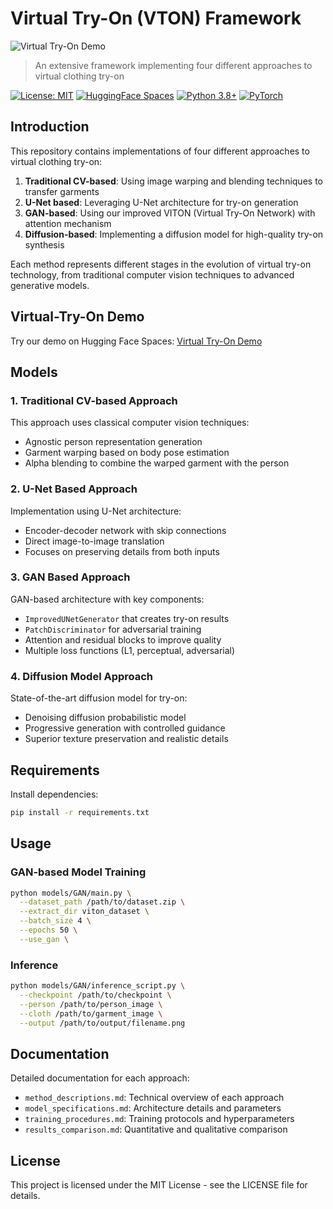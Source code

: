 # Virtual Try-On (VTON) Framework
![Virtual Try-On Demo](https://github.com/user-attachments/assets/de28b114-d07f-422b-aeb6-6f85586fa27a)


> An extensive framework implementing four different approaches to virtual clothing try-on

[![License: MIT](https://img.shields.io/badge/License-MIT-yellow.svg)](https://opensource.org/licenses/MIT)
[![HuggingFace Spaces](https://img.shields.io/badge/🤗%20Hugging%20Face-Spaces-blue)](https://huggingface.co/spaces/your-username/virtual-try-on)
[![Python 3.8+](https://img.shields.io/badge/python-3.8+-blue.svg)](https://www.python.org/downloads/)
[![PyTorch](https://img.shields.io/badge/PyTorch-1.8+-ee4c2c.svg)](https://pytorch.org/get-started/locally/)

## Introduction

This repository contains implementations of four different approaches to virtual clothing try-on:

1. **Traditional CV-based**: Using image warping and blending techniques to transfer garments
2. **U-Net based**: Leveraging U-Net architecture for try-on generation
3. **GAN-based**: Using our improved VITON (Virtual Try-On Network) with attention mechanism
4. **Diffusion-based**: Implementing a diffusion model for high-quality try-on synthesis

Each method represents different stages in the evolution of virtual try-on technology, from traditional computer vision techniques to advanced generative models.

## Virtual-Try-On Demo

Try our demo on Hugging Face Spaces: [Virtual Try-On Demo](https://huggingface.co/spaces/sengourav012/virtual-try-on)
## Models

### 1. Traditional CV-based Approach

This approach uses classical computer vision techniques:
- Agnostic person representation generation
- Garment warping based on body pose estimation
- Alpha blending to combine the warped garment with the person

### 2. U-Net Based Approach

Implementation using U-Net architecture:
- Encoder-decoder network with skip connections
- Direct image-to-image translation
- Focuses on preserving details from both inputs

### 3. GAN Based Approach

GAN-based architecture with key components:
- `ImprovedUNetGenerator` that creates try-on results
- `PatchDiscriminator` for adversarial training
- Attention and residual blocks to improve quality
- Multiple loss functions (L1, perceptual, adversarial)

### 4. Diffusion Model Approach

State-of-the-art diffusion model for try-on:
- Denoising diffusion probabilistic model
- Progressive generation with controlled guidance
- Superior texture preservation and realistic details

## Requirements

Install dependencies:

```bash
pip install -r requirements.txt
```

## Usage

### GAN-based Model Training

```bash
python models/GAN/main.py \
  --dataset_path /path/to/dataset.zip \
  --extract_dir viton_dataset \
  --batch_size 4 \
  --epochs 50 \
  --use_gan \
```

### Inference

```bash
python models/GAN/inference_script.py \
  --checkpoint /path/to/checkpoint \
  --person /path/to/person_image \
  --cloth /path/to/garment_image \
  --output /path/to/output/filename.png
```


## Documentation

Detailed documentation for each approach:
- `method_descriptions.md`: Technical overview of each approach
- `model_specifications.md`: Architecture details and parameters
- `training_procedures.md`: Training protocols and hyperparameters
- `results_comparison.md`: Quantitative and qualitative comparison


## License

This project is licensed under the MIT License - see the LICENSE file for details.
